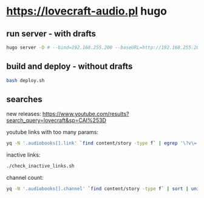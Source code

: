 # https://lovecraft-audio.pl hugo

## run server - with drafts
```bash
hugo server -D # --bind=192.168.255.200 --baseURL=http://192.168.255.200
```

## build and deploy - without drafts
```bash
bash deploy.sh
```

## searches

new releases: https://www.youtube.com/results?search_query=lovecraft&sp=CAI%253D

youtube links with too many params:
```bash
yq -N '.audiobooks[].link' `find content/story -type f` | egrep '\?v\=.{11}\&'
```

inactive links:
```bash
./check_inactive_links.sh
```

channel count:
```bash
yq -N '.audiobooks[].channel' `find content/story -type f` | sort | uniq -c | sort -rn
```
